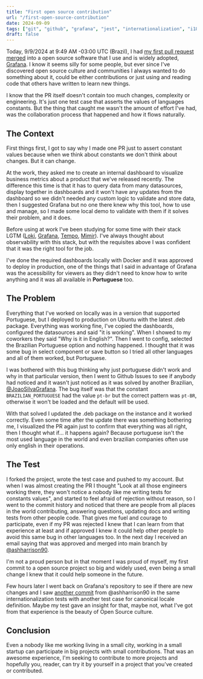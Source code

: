 ```yaml
---
title: "First open source contribution"
url: "/first-open-source-contribution"
date: 2024-09-09
tags: ["git", "github", "grafana", "jest", "internationalization", "i18n", "testing", "brazilian", "portuguese", "observability"]
draft: false
---
```


Today, 9/9/2024 at 9:49 AM -03:00 UTC (Brazil), I had [my first pull request merged](https://github.com/grafana/grafana/pull/93070)
into a open source software that I use and is widely adopted, [Grafana](https://grafana.com/).
I know it seems silly for some people, but ever since I've discovered open source
culture and communities I always wanted to do something about it, could be either
contributions or just using and reading code that others
have written to learn new things.

I know that the PR itself doesn't contain too much changes, complexity or
engineering. It's just one test case that asserts the values of languages
constants. But the thing that caught me wasn't the amount of effort I've had,
was the collaboration process that happened and how it flows naturally.

## The Context

First things first, I got to say why I made one PR just to assert constant values
because when we think about constants we don't think about changes. But it can change.

At the work, they asked me to create an internal dashboard to visualize business
metrics about a product that we've released recently. The difference this time is
that it has to query data from many datasources, display together in dashboards and
it won't have any updates from the dashboard so we didn't needed any custom
logic to validate and store data, then I suggested Grafana but no one there knew
why this tool, how to use and manage, so I made some local demo to validate with
them if it solves their problem, and it does.

Before using at work I've been studying for some time with their stack LGTM
([Loki](https://grafana.com/oss/loki/), [Grafana](https://grafana.com/),
[Tempo](https://grafana.com/oss/tempo/), [Mimir](https://grafana.com/oss/mimir/)).
I've always thought about observability with this stack, but with the requisites
above I was confident that it was the right tool for the job.

I've done the required dashboards locally with Docker and it was approved to deploy
in production, one of the things that I said in advantage of Grafana was the acessibility
for viewers as they didn't need to know how to write anything and it was all available
in **Portuguese** too.

## The Problem

Everything that I've worked on locally was in a version that supported Portuguese, but
I deployed to production on Ubuntu with the latest .deb package. Everything was working fine, I've copied
the dashboards, configured the datasources and said "it is working". When I showed to my
coworkers they said "Why is it in English?". Then I went to config, selected the Brazilian
Portuguese option and nothing happened. I thought that it was some bug in select component or
save button so I tried all other languages and all of them worked, but Portuguese.

I was bothered with this bug thinking why just portuguese didn't work and why in that
particular version, then I went to Github Issues to see if anybody had noticed and it
wasn't just noticed as it was solved by another Brazilian, [@JoaoSilvaGrafana](https://github.com/grafana/grafana/pull/89375).
The bug itself was that the constant `BRAZILIAN_PORTUGUESE` had the value `pt-br` but
the correct pattern was `pt-BR`, otherwise it won't be loaded and the default will be used.

With that solved I updated the .deb package on the instance and it worked correctly.
Even some time after the update there was something bothering me, I visualized the PR again
just to confirm that everything was all right, then I thought what if... it happens again?
Because portuguese isn't the most used language in the world and even brazilian companies
often use only english in their operations.

## The Test

I forked the project, wrote the test case and pushed to my account. But when I was almost
creating the PR I thought "Look at all those engineers working there, they won't notice a nobody
like me writing tests for constants values", and started to feel afraid of rejection
without reason, so I went to the commit history and noticed that there are people from
all places in the world contributing, answering questions, updating docs and writing tests
from other people code. That gives me fuel and courage to participate, even if my PR was rejected
I knew that I can learn from that experience at least and if approved I knew it could help
other people to avoid this same bug in other languages too. In the next day I received an email saying
that was approved and merged into main branch by [@ashharrison90](https://github.com/ashharrison90).

I'm not a proud person but in that moment I was proud of myself, my first commit
to a open source project so big and widely used, even being a small change I knew that
it could help someone in the future.

Few hours later I went back on Grafana's repository to see if there are new changes and I saw
[another commit](https://github.com/grafana/grafana/commit/58907a84649fac3a8b9f78e1648015c5f8b9c866) from @ashharrison90
in the same internationalization tests with another test case for canonical locale definition.
Maybe my test gave an insight for that, maybe not, what I've got from that experience is the beauty
of Open Source culture.

## Conclusion

Even a nobody like me working living in a small city, working in a small
startup can participate in big projects with small contributions. That was an awesome experience,
I'm seeking to contribute to more projects and hopefully you, reader, can try it by yourself
in a project that you've created or contributed.

